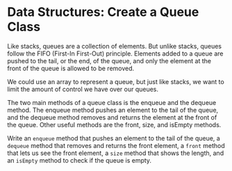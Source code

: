 # Data Structures: Create a Queue Class
Like stacks, queues are a collection of elements. But unlike 
stacks, queues follow the FIFO (First-In First-Out) principle. Elements added to a queue are pushed to the tail, or the end, of the queue, and only the element at the front of the queue is allowed to be removed.

We could use an array to represent a queue, but just like 
stacks, we want to limit the amount of control we have over 
our queues.

The two main methods of a queue class is the enqueue and 
the dequeue method. The enqueue method pushes an element to 
the tail of the queue, and the dequeue method removes and 
returns the element at the front of the queue. Other useful 
methods are the front, size, and isEmpty methods.

Write an `enqueue` method that pushes an element to the tail 
of the queue, a `dequeue` method that removes and returns the 
front element, a `front` method that lets us see the front 
element, a `size` method that shows the length, and an `isEmpty` 
method to check if the queue is empty.
